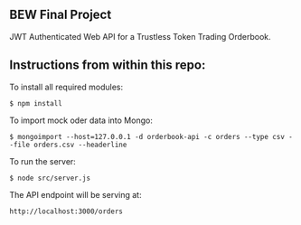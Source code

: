 ## BEW Final Project 
JWT Authenticated Web API for a Trustless Token Trading Orderbook.

## Instructions from within this repo:

To install all required modules:
```
$ npm install
```

To import mock oder data into Mongo:
```
$ mongoimport --host=127.0.0.1 -d orderbook-api -c orders --type csv --file orders.csv --headerline
```

To run the server:
```
$ node src/server.js
```

The API endpoint will be serving at:
```
http://localhost:3000/orders
```
